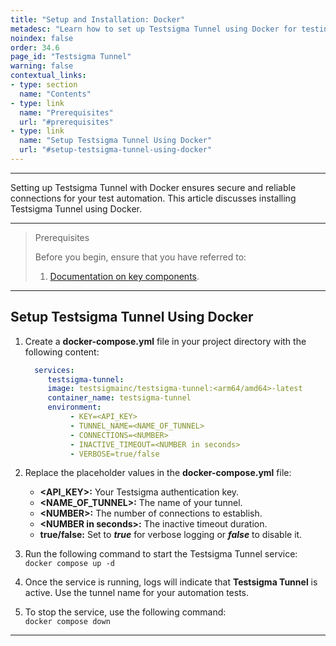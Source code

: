 ```yaml
---
title: "Setup and Installation: Docker"
metadesc: "Learn how to set up Testsigma Tunnel using Docker for testing of locally hosted applications across real browsers, bypassing firewalls & proxy restrictions."
noindex: false
order: 34.6
page_id: "Testsigma Tunnel"
warning: false
contextual_links:
- type: section
  name: "Contents"
- type: link
  name: "Prerequisites"
  url: "#prerequisites"
- type: link
  name: "Setup Testsigma Tunnel Using Docker"
  url: "#setup-testsigma-tunnel-using-docker"
---
```


---

Setting up Testsigma Tunnel with Docker ensures secure and reliable connections for your test automation. This article discusses installing Testsigma Tunnel using Docker. 

---

> <p id="prerequisites">Prerequisites</p>
> 
> Before you begin, ensure that you have referred to:
> 1. [Documentation on key components](https://testsigma.com/docs/testsigma-tunnel/key-components/).

---

## **Setup Testsigma Tunnel Using Docker**
1. Create a **docker-compose.yml** file in your project directory with the following content:

   ```yaml
     services:
        testsigma-tunnel:
        image: testsigmainc/testsigma-tunnel:<arm64/amd64>-latest
        container_name: testsigma-tunnel
        environment:
             - KEY=<API_KEY>
             - TUNNEL_NAME=<NAME_OF_TUNNEL>
             - CONNECTIONS=<NUMBER>
             - INACTIVE_TIMEOUT=<NUMBER in seconds>
             - VERBOSE=true/false
   ```

2. Replace the placeholder values in the **docker-compose.yml** file:
   - **&lt;API\_KEY&gt;:** Your Testsigma authentication key.
   - **&lt;NAME\_OF\_TUNNEL&gt;:** The name of your tunnel.
   - **&lt;NUMBER&gt;:** The number of connections to establish.
   - **&lt;NUMBER in seconds&gt;:** The inactive timeout duration.
   - **true/false:** Set to ***true*** for verbose logging or ***false*** to disable it.

3. Run the following command to start the Testsigma Tunnel service: <br>
   ```docker compose up -d```

4. Once the service is running, logs will indicate that **Testsigma Tunnel** is active. Use the tunnel name for your automation tests.

5. To stop the service, use the following command: <br>
   ```docker compose down```

---